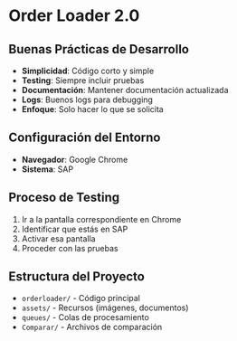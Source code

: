 # Order Loader 2.0

## Buenas Prácticas de Desarrollo
- **Simplicidad**: Código corto y simple
- **Testing**: Siempre incluir pruebas
- **Documentación**: Mantener documentación actualizada
- **Logs**: Buenos logs para debugging
- **Enfoque**: Solo hacer lo que se solicita

## Configuración del Entorno
- **Navegador**: Google Chrome
- **Sistema**: SAP

## Proceso de Testing
1. Ir a la pantalla correspondiente en Chrome
2. Identificar que estás en SAP
3. Activar esa pantalla
4. Proceder con las pruebas

## Estructura del Proyecto
- `orderloader/` - Código principal
- `assets/` - Recursos (imágenes, documentos)
- `queues/` - Colas de procesamiento
- `Comparar/` - Archivos de comparación